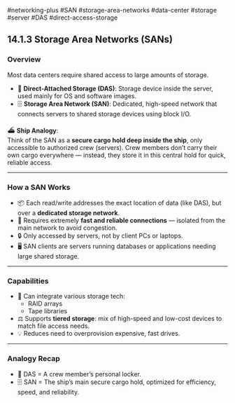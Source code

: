#networking-plus #SAN #storage-area-networks #data-center #storage #server #DAS #direct-access-storage 

## 14.1.3 Storage Area Networks (SANs)

### Overview
Most data centers require shared access to large amounts of storage.  
- 💾 **Direct-Attached Storage (DAS)**: Storage device inside the server, used mainly for OS and software images.  
- 🗄 **Storage Area Network (SAN)**: Dedicated, high-speed network that connects servers to shared storage devices using block I/O.

⛴ **Ship Analogy**:  
Think of the SAN as a **secure cargo hold deep inside the ship**, only accessible to authorized crew (servers). Crew members don’t carry their own cargo everywhere — instead, they store it in this central hold for quick, reliable access.

---

### How a SAN Works
- 📦 Each read/write addresses the exact location of data (like DAS), but over a **dedicated storage network**.  
- 🚀 Requires extremely **fast and reliable connections** — isolated from the main network to avoid congestion.  
- 🔒 Only accessed by servers, not by client PCs or laptops.  
- 🖥 SAN clients are servers running databases or applications needing large shared storage.

---

### Capabilities
- 🧩 Can integrate various storage tech:  
  - RAID arrays  
  - Tape libraries  
- ⚖ Supports **tiered storage**: mix of high-speed and low-cost devices to match file access needs.  
- 💡 Reduces need to overprovision expensive, fast drives.

---

### Analogy Recap
- 💾 DAS = A crew member’s personal locker.  
- 🗄 SAN = The ship’s main secure cargo hold, optimized for efficiency, speed, and reliability.
